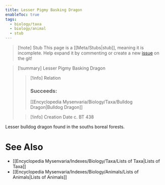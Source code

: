 ```yaml
---
title: Lesser Pigmy Basking Dragon
enableToc: true
tags:
  - biology/taxa
  - biology/animal
  - stub
---
```


> [!note] Stub
> This page is a [[Meta/Stubs|stub]], meaning it is incomplete. Help expand it by commenting or create a new [issue](https://github.com/RagtimeGal/quartz--encyclopedia-mysenvaria/issues/new/choose) on the git!


> [!summary] Lesser Pigmy Basking Dragon
> > [!info] Relation
> > ### Succeeds:
> > [[Encyclopedia Mysenvaria/Biology/Taxa/Bulldog Dragon|Bulldog Dragon]]
>
> > [!info] Creation Date
> > c. BT 438

Lesser bulldog dragon found in the souths boreal forests.

# See Also
- [[Encyclopedia Mysenvaria/Indexes/Biology/Taxa/Lists of Taxa|Lists of Taxa]]
- [[Encyclopedia Mysenvaria/Indexes/Biology/Animals/Lists of Animals|Lists of Animals]]
